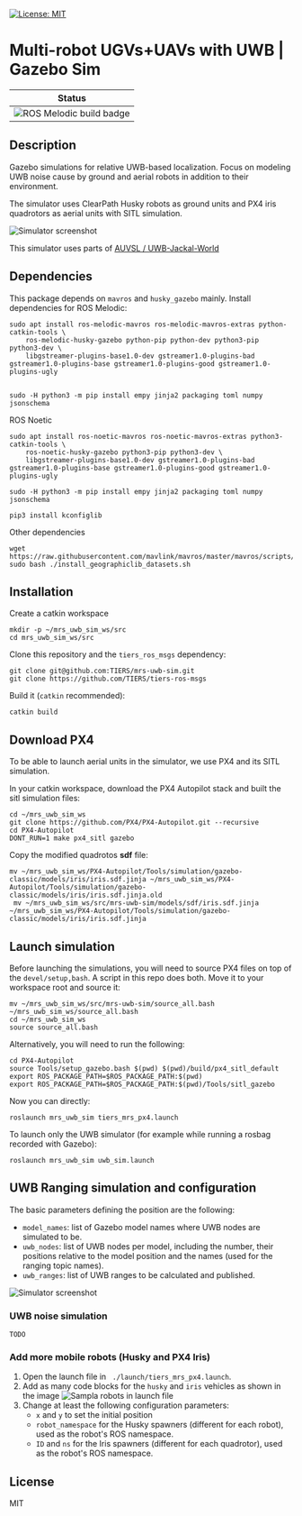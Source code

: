 
[![License: MIT](https://img.shields.io/badge/License-MIT-yellow.svg)](https://opensource.org/licenses/MIT)

# Multi-robot UGVs+UAVs with UWB | Gazebo Sim


| Status  |
|---------|
| ![ROS Melodic build badge](https://github.com/TIERS/mrs-uwb-sim/actions/workflows/melodic.yml/badge.svg) |


## Description

Gazebo simulations for relative UWB-based localization. Focus on modeling UWB noise cause by ground and aerial robots in addition to their environment.

The simulator uses ClearPath Husky robots as ground units and PX4 iris quadrotors as aerial units with SITL simulation.

![Simulator screenshot](./images/sim_view.png)

This simulator uses parts of [ AUVSL / UWB-Jackal-World ](https://github.com/AUVSL/UWB-Jackal-World)

## Dependencies

This package depends on `mavros` and `husky_gazebo` mainly. Install dependencies for ROS Melodic:
```
sudo apt install ros-melodic-mavros ros-melodic-mavros-extras python-catkin-tools \
    ros-melodic-husky-gazebo python-pip python-dev python3-pip python3-dev \
    libgstreamer-plugins-base1.0-dev gstreamer1.0-plugins-bad gstreamer1.0-plugins-base gstreamer1.0-plugins-good gstreamer1.0-plugins-ugly

    
sudo -H python3 -m pip install empy jinja2 packaging toml numpy jsonschema
```

ROS Noetic

```
sudo apt install ros-noetic-mavros ros-noetic-mavros-extras python3-catkin-tools \
    ros-noetic-husky-gazebo python3-pip python3-dev \ 
    libgstreamer-plugins-base1.0-dev gstreamer1.0-plugins-bad gstreamer1.0-plugins-base gstreamer1.0-plugins-good gstreamer1.0-plugins-ugly

sudo -H python3 -m pip install empy jinja2 packaging toml numpy jsonschema

pip3 install kconfiglib
```

Other dependencies
```
wget https://raw.githubusercontent.com/mavlink/mavros/master/mavros/scripts/install_geographiclib_datasets.sh
sudo bash ./install_geographiclib_datasets.sh
```

## Installation

Create a catkin workspace
```
mkdir -p ~/mrs_uwb_sim_ws/src
cd mrs_uwb_sim_ws/src
```

Clone this repository and the `tiers_ros_msgs` dependency:
```
git clone git@github.com:TIERS/mrs-uwb-sim.git
git clone https://github.com/TIERS/tiers-ros-msgs
```

Build it (`catkin` recommended):
```
catkin build
```

## Download PX4

To be able to launch aerial units in the simulator, we use PX4 and its SITL simulation.

In your catkin workspace, download the PX4 Autopilot stack and built the sitl simulation files:
```
cd ~/mrs_uwb_sim_ws
git clone https://github.com/PX4/PX4-Autopilot.git --recursive
cd PX4-Autopilot
DONT_RUN=1 make px4_sitl gazebo
```

Copy the modified quadrotos __sdf__ file:
```
mv ~/mrs_uwb_sim_ws/PX4-Autopilot/Tools/simulation/gazebo-classic/models/iris/iris.sdf.jinja ~/mrs_uwb_sim_ws/PX4-Autopilot/Tools/simulation/gazebo-classic/models/iris/iris.sdf.jinja.old
 mv ~/mrs_uwb_sim_ws/src/mrs-uwb-sim/models/sdf/iris.sdf.jinja ~/mrs_uwb_sim_ws/PX4-Autopilot/Tools/simulation/gazebo-classic/models/iris/iris.sdf.jinja
```
   
## Launch simulation

Before launching the simulations, you will need to source PX4 files on top of the `devel/setup,bash`.
A script in this repo does both. Move it to your workspace root and source it:
```
mv ~/mrs_uwb_sim_ws/src/mrs-uwb-sim/source_all.bash ~/mrs_uwb_sim_ws/source_all.bash
cd ~/mrs_uwb_sim_ws
source source_all.bash
```

Alternatively, you will need to run the following:
```
cd PX4-Autopilot
source Tools/setup_gazebo.bash $(pwd) $(pwd)/build/px4_sitl_default
export ROS_PACKAGE_PATH=$ROS_PACKAGE_PATH:$(pwd)
export ROS_PACKAGE_PATH=$ROS_PACKAGE_PATH:$(pwd)/Tools/sitl_gazebo
```

Now you can directly:
```
roslaunch mrs_uwb_sim tiers_mrs_px4.launch
```

To launch only the UWB simulator (for example while running a rosbag recorded with Gazebo):
```
roslaunch mrs_uwb_sim uwb_sim.launch
```

## UWB Ranging simulation and configuration

The basic parameters defining the position are the following:
- `model_names`: list of Gazebo model names where UWB nodes are simulated to be.
- `uwb_nodes`: list of UWB nodes per model, including the number, their positions relative to the model position and the names (used for the ranging topic names).
- `uwb_ranges`: list of UWB ranges to be calculated and published.

![Simulator screenshot](./images/config_sample.png)

### UWB noise simulation

`TODO`

### Add more mobile robots (Husky and PX4 Iris)
1. Open the launch file in ` ./launch/tiers_mrs_px4.launch`.
2. Add as many code blocks for the `husky` and `iris` vehicles as shown in the image
   ![Sampla robots in launch file](./images/add_robots_sample.png)
3. Change at least the following configuration parameters:
   - `x` and `y` to set the initial position
   - `robot_namespace` for the Husky spawners (different for each robot), used as the robot's ROS namespace.
   - `ID` and `ns` for the Iris spawners (different for each quadrotor), used as the robot's ROS namespace.

## License

MIT
